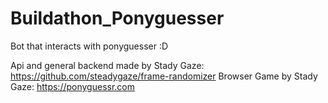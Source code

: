 # Buildathon_Ponyguesser
 Bot that interacts with ponyguesser :D

 Api and general backend made by Stady Gaze: https://github.com/steadygaze/frame-randomizer
 Browser Game by Stady Gaze: https://ponyguessr.com
